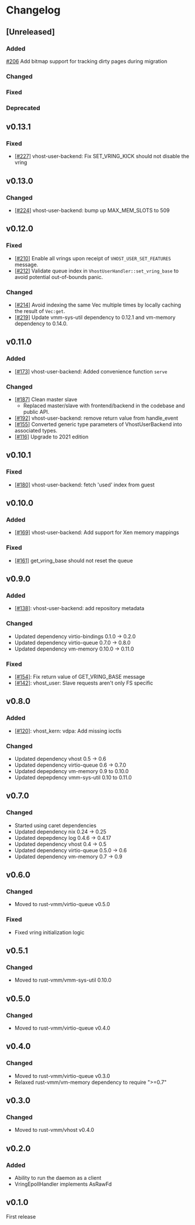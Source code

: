 # Changelog
## [Unreleased]

### Added
[#206](https://github.com/rust-vmm/vhost/pull/206) Add bitmap support for tracking dirty pages during migration

### Changed

### Fixed

### Deprecated

## v0.13.1

### Fixed

- [[#227]](https://github.com/rust-vmm/vhost/pull/227) vhost-user-backend: Fix SET_VRING_KICK should not disable the vring

## v0.13.0

### Changed
- [[#224]](https://github.com/rust-vmm/vhost/pull/224) vhost-user-backend: bump up MAX_MEM_SLOTS to 509

## v0.12.0

### Fixed
- [[#210](https://github.com/rust-vmm/vhost/pull/210)] Enable all vrings upon receipt of `VHOST_USER_SET_FEATURES`
  message.
- [[#212](https://github.com/rust-vmm/vhost/pull/212)] Validate queue index in `VhostUserHandler::set_vring_base`
  to avoid potential out-of-bounds panic.

### Changed
- [[#214](https://github.com/rust-vmm/vhost/pull/214)] Avoid indexing the same Vec multiple times by locally caching the
  result of `Vec:get`.
- [[#219]](https://github.com/rust-vmm/vhost/pull/219) Update vmm-sys-util dependency to 0.12.1 and vm-memory dependency to 0.14.0.

## v0.11.0

### Added
- [[#173]](https://github.com/rust-vmm/vhost/pull/173) vhost-user-backend: Added convenience function `serve`

### Changed
- [[#187]](https://github.com/rust-vmm/vhost/pull/187) Clean master slave
  - Replaced master/slave with frontend/backend in the codebase and public API.
- [[#192]](https://github.com/rust-vmm/vhost/pull/192) vhost-user-backend: remove return value from handle_event
- [[#155]](https://github.com/rust-vmm/vhost/pull/155) Converted generic type
  parameters of VhostUserBackend into associated types.
- [[#116]](https://github.com/rust-vmm/vhost/pull/116) Upgrade to 2021 edition

## v0.10.1

### Fixed
- [[#180]](https://github.com/rust-vmm/vhost/pull/180) vhost-user-backend: fetch 'used' index from guest

## v0.10.0

### Added
- [[#169]](https://github.com/rust-vmm/vhost/pull/160) vhost-user-backend: Add support for Xen memory mappings

### Fixed
- [[#161]](https://github.com/rust-vmm/vhost/pull/161) get_vring_base should not reset the queue

## v0.9.0

### Added
- [[#138]](https://github.com/rust-vmm/vhost/pull/138): vhost-user-backend: add repository metadata

### Changed
- Updated dependency virtio-bindings 0.1.0 -> 0.2.0
- Updated dependency virtio-queue 0.7.0 -> 0.8.0
- Updated dependency vm-memory 0.10.0 -> 0.11.0

### Fixed
- [[#154]](https://github.com/rust-vmm/vhost/pull/154): Fix return value of GET_VRING_BASE message
- [[#142]](https://github.com/rust-vmm/vhost/pull/142): vhost_user: Slave requests aren't only FS specific

## v0.8.0

### Added
- [[#120]](https://github.com/rust-vmm/vhost/pull/120): vhost_kern: vdpa: Add missing ioctls

### Changed
- Updated dependency vhost 0.5 -> 0.6
- Updated dependency virtio-queue 0.6 -> 0.7.0
- Updated depepdency vm-memory 0.9 to 0.10.0
- Updated depepdency vmm-sys-util 0.10 to 0.11.0

## v0.7.0

### Changed

- Started using caret dependencies
- Updated dependency nix 0.24 -> 0.25
- Updated depepdency log 0.4.6 -> 0.4.17
- Updated dependency vhost 0.4 -> 0.5
- Updated dependency virtio-queue 0.5.0 -> 0.6
- Updated dependency vm-memory 0.7 -> 0.9

## v0.6.0

### Changed

- Moved to rust-vmm/virtio-queue v0.5.0

### Fixed

- Fixed vring initialization logic

## v0.5.1

### Changed
- Moved to rust-vmm/vmm-sys-util 0.10.0

## v0.5.0

### Changed

- Moved to rust-vmm/virtio-queue v0.4.0

## v0.4.0

### Changed

- Moved to rust-vmm/virtio-queue v0.3.0
- Relaxed rust-vmm/vm-memory dependency to require ">=0.7"

## v0.3.0

### Changed

- Moved to rust-vmm/vhost v0.4.0

## v0.2.0

### Added

- Ability to run the daemon as a client
- VringEpollHandler implements AsRawFd

## v0.1.0

First release
